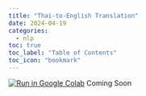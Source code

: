 ```yaml
---
title: "Thai-to-English Translation"
date: 2024-04-19
categories:
  - nlp
toc: true
toc_label: "Table of Contents"
toc_icon: "bookmark"
---
```

[![Run in Google Colab](https://img.shields.io/badge/Colab-Run_in_Google_Colab-blue?logo=Google&logoColor=FDBA18)](https://colab.research.google.com/drive/1KAnB2GcQIr3-pbtz-qLUFhPKu7S1jPch?usp=sharing)
Coming Soon
